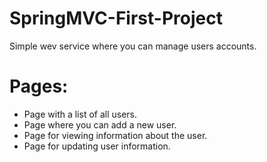 # SpringMVC-First-Project
Simple wev service where you can manage users accounts.
# Pages: 
* Page with a list of all users.
* Page where you can add a new user.
* Page for viewing information about the user.
* Page for updating user information.
